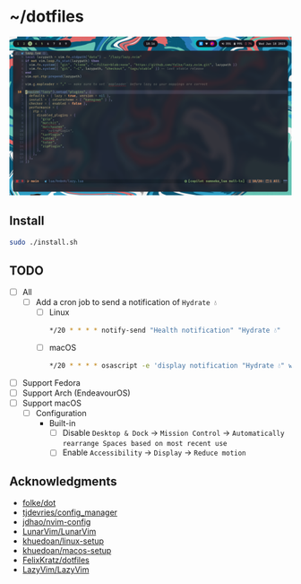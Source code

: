 # ~/dotfiles

![screenshot](./assets/2023-01-18_18-16.png)

## Install

```bash
sudo ./install.sh
```

## TODO

- [ ] All
  - [ ] Add a cron job to send a notification of `Hydrate 💧`
    - [ ] Linux
      ```bash
      */20 * * * * notify-send "Health notification" "Hydrate 💧"
      ```
    - [ ] macOS
      ```bash
      */20 * * * * osascript -e 'display notification "Hydrate 💧" with title "Health notification"'
      ```
- [ ] Support Fedora
- [ ] Support Arch (EndeavourOS)
- [ ] Support macOS
  - [ ] Configuration
    - Built-in
      - [ ] Disable `Desktop & Dock` -> `Mission Control` -> `Automatically rearrange Spaces based on most recent use`
      - [ ] Enable `Accessibility` -> `Display` -> `Reduce motion`

## Acknowledgments

- [folke/dot](https://github.com/folke/dot)
- [tjdevries/config_manager](https://github.com/tjdevries/config_manager)
- [jdhao/nvim-config](https://github.com/jdhao/nvim-config)
- [LunarVim/LunarVim](https://github.com/LunarVim/LunarVim)
- [khuedoan/linux-setup](https://github.com/khuedoan/linux-setup)
- [khuedoan/macos-setup](https://github.com/khuedoan/macos-setup)
- [FelixKratz/dotfiles](https://github.com/FelixKratz/dotfiles)
- [LazyVim/LazyVim](https://github.com/LazyVim/LazyVim)
